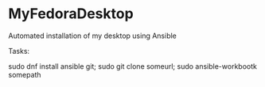 # MyFedoraDesktop
Automated installation of my desktop using Ansible

Tasks:

sudo dnf install ansible git; sudo git clone someurl; sudo ansible-workbootk somepath
